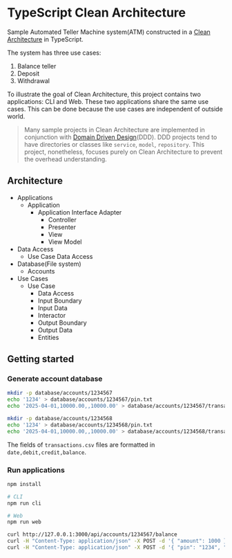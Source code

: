# TypeScript Clean Architecture

Sample Automated Teller Machine system(ATM) constructed in a [Clean Architecture](https://blog.cleancoder.com/uncle-bob/2012/08/13/the-clean-architecture.html) in TypeScript.

The system has three use cases:

1. Balance teller
2. Deposit
3. Withdrawal

To illustrate the goal of Clean Architecture, this project contains two applications: CLI and Web. These two applications share the same use cases. This can be done because the use cases are independent of outside world.

> Many sample projects in Clean Architecture are implemented in conjunction with [Domain Driven Design](https://en.wikipedia.org/wiki/Domain-driven_design)(DDD). DDD projects tend to have directories or classes like `service`, `model`, `repository`. This project, nonetheless, focuses purely on Clean Architecture to prevent the overhead understanding.

## Architecture

- Applications
  - Application
    - Application Interface Adapter
      - Controller
      - Presenter
      - View
      - View Model
- Data Access
  - Use Case Data Access
- Database(File system)
  - Accounts
- Use Cases
  - Use Case
    - Data Access
    - Input Boundary
    - Input Data
    - Interactor
    - Output Boundary
    - Output Data
    - Entities

## Getting started

### Generate account database

```sh
mkdir -p database/accounts/1234567
echo '1234' > database/accounts/1234567/pin.txt
echo '2025-04-01,10000.00,,10000.00' > database/accounts/1234567/transactions.csv

mkdir -p database/accounts/1234568
echo '1234' > database/accounts/1234568/pin.txt
echo '2025-04-01,10000.00,,10000.00' > database/accounts/1234568/transactions.csv
```

The fields of `transactions.csv` files are formatted in `date,debit,credit,balance`.

### Run applications

```bash
npm install

# CLI
npm run cli

# Web
npm run web

curl http://127.0.0.1:3000/api/accounts/1234567/balance
curl -H "Content-Type: application/json" -X POST -d '{ "amount": 1000 }' http://127.0.0.1:3000/api/accounts/1234567/deposits
curl -H "Content-Type: application/json" -X POST -d '{ "pin": "1234", "amount": 500 }' http://127.0.0.1:3000/api/accounts/1234567/withdrawals
```
